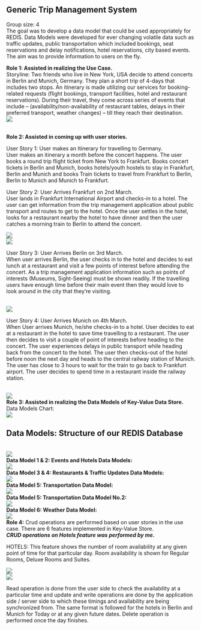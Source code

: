 <h2> Generic Trip Management System </h2>
<p>Group size: 4 <br>
The goal was to develop a data model that could be used appropriately for REDIS. Data Models were developed for ever changing volatile data such as traffic updates, public transportation which included bookings, seat reservations and delay notifications, hotel reservations, city based events. The aim was to provide information to users on the fly.</p> 
<p><b>Role 1: Assisted in realizing the Use Case. </b> <br>
Storyline: Two friends who live in New York, USA decide to attend concerts in Berlin and Munich, Germany. They plan a short trip of 4-days that includes two stops. An itinerary is made utilizing our services for booking-related requests (flight bookings, transport facilities, hotel and restaurant reservations). During their travel, they come across series of events that include – (availability/non-availability of restaurant tables, delays in their preferred transport, weather changes) – till they reach their destination. <br>
<img src="https://github.com/Kavana-CR/Generic-Trip-Management-System/blob/master/Use%20Case%20Chart.png"> </p> <br>
<b>Role 2: Assisted in coming up with user stories.</b><br>
<p>User Story 1: User makes an Itinerary for travelling to Germany.<br>
User makes an itinerary a month before the concert happens. The user books a round trip flight ticket from New York to Frankfurt. Books concert tickets in Berlin and Munich, books hotels/youth hostels to stay in Frankfurt, Berlin and Munich and books Train tickets to travel from Frankfurt to Berlin, Berlin to Munich and Munich to Frankfurt.</p> 
<p>User Story 2: User Arrives Frankfurt on 2nd March.<br>
User lands in Frankfurt International Airport and checks-in to a hotel. The user can get information from the trip management application about public transport and routes to get to the hotel. Once the user settles in the hotel, looks for a restaurant nearby the hotel to have dinner and then the user catches a morning train to Berlin to attend the concert.</p>
<img src="https://github.com/Kavana-CR/Generic-Trip-Management-System/blob/master/User%20Story2.PNG"> <br>
<img src="https://github.com/Kavana-CR/Generic-Trip-Management-System/blob/master/Scenario2.PNG"> <br>
<p>User Story 3: User Arrives Berlin on 3rd March.<br>
When user arrives Berlin, the user checks in to the hotel and decides to eat lunch at a restaurant and visit a few points of interest before attending the concert. As a trip management application information such as points of interests (Museums, Sight-Seeing) must be shown readily. If the travelling users have enough time before their main event then they would love to look around in the city that they’re visiting.</p><br>
<img src="https://github.com/Kavana-CR/Generic-Trip-Management-System/blob/master/User%20Story%203.PNG"> <br>
<p>User Story 4: User Arrives Munich on 4th March.<br>
When User arrives Munich, he/she checks-in to a hotel. User decides to eat at a restaurant in the hotel to save time travelling to a restaurant. The user then decides to visit a couple of point of interests before heading to the concert. The user experiences delays in public transport while heading back from the concert to the hotel. The user then checks-out of the hotel before noon the next day and heads to the central railway station of Munich. The user has close to 3 hours to wait for the train to go back to Frankfurt airport. The user decides to spend time in a restaurant inside the railway station.</p><br>
<img src="https://github.com/Kavana-CR/Generic-Trip-Management-System/blob/master/User%20Story%204.PNG"> <br>
<b>Role 3: Assisted in realizing the Data Models of Key-Value Data Store.</b><br>
Data Models Chart:<br>
<img src="https://github.com/Kavana-CR/Generic-Trip-Management-System/blob/master/datamodels.jpeg"><br>
<h2>Data Models: Structure of our REDIS Database</h2> <br>
<img src="https://github.com/Kavana-CR/Generic-Trip-Management-System/blob/master/Structure%20of%20Redis%20DB.png"><br>
<b> Data Model 1 & 2: Events and Hotels Data Models: </b><br>
<img src="https://github.com/Kavana-CR/Generic-Trip-Management-System/blob/master/Events%26HotelsDataModels.PNG"><br>
<b> Data Model 3 & 4: Restaurants & Traffic Updates Data Models: </b><br>
<img src="https://github.com/Kavana-CR/Generic-Trip-Management-System/blob/master/Restaurants%26TrafficUpdates.PNG"><br>
<b> Data Model 5: Transportation Data Model: </b><br>
<img src="https://github.com/Kavana-CR/Generic-Trip-Management-System/blob/master/Transportation.PNG"><br>
<b> Data Model 5: Transportation Data Model No.2: </b><br>
<img src="https://github.com/Kavana-CR/Generic-Trip-Management-System/blob/master/Transportation2.PNG"><br>
<b> Data Model 6: Weather Data Model: </b><br>
<img src="https://github.com/Kavana-CR/Generic-Trip-Management-System/blob/master/Weather.PNG"><br>
<b>Role 4:</b> Crud operations are performed based on user stories in the use case. There are 6 features implemented in Key-Value Store.<br><b><i>CRUD operations on Hotels feature was performed by me.</i></b> <br>
<p>HOTELS: This feature shows the number of room availability at any given point of time for that particular day. Room availability is shown for Regular Rooms, Deluxe Rooms and Suites.</p>
<img src="https://github.com/Kavana-CR/Generic-Trip-Management-System/blob/master/RedisClient-RoomAvailibility.PNG"> <br>
<img src="https://github.com/Kavana-CR/Generic-Trip-Management-System/blob/master/RoomAvailibility.PNG"> <br>
<p>Read operation is done from the user side to check the availability at a particular time and update and write operations are done by the application side / server side to which these timings and availability are being synchronized from. The same format is followed for the hotels in Berlin and Munich for Today or at any given future dates. Delete operation is performed once the day finishes.</p>












